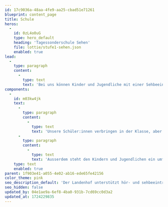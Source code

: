 ```yaml
---
id: 17c9036a-48aa-4fe9-aa25-cbad51e71261
blueprint: content_page
title: Schule
heros:
  -
    id: 0zL4o0uG
    type: hero_default
    heading: 'Tagessonderschule Sehen'
    file: lottie/stufe1-sehen.json
    enabled: true
lead:
  -
    type: paragraph
    content:
      -
        type: text
        text: 'Bei uns können Kinder und Jugendliche mit einer Sehbeeinträchtigung oder solche mit einer zerebralen visuellen Wahrnehmungsstörung (CVI) die Primarschule (Zyklus 1-2) und die Oberstufe (Zyklus 3) der Aargauer Volksschule besuchen.'
components:
  -
    id: m03kw4jk
    text:
      -
        type: paragraph
        content:
          -
            type: text
            text: 'Unsere Schüler:innen verbringen in der Klasse, aber auch als Tageshort-Schüler:innen viel gemeinsame Zeit mit anderen Sehbeeinträchtigten.'
      -
        type: paragraph
        content:
          -
            type: text
            text: 'Ausserdem steht den Kindern und Jugendlichen ein umfassendes Therapie- und Beratungsangebot zur Verfügung, das sie in ihrer Entwicklung unterstützt und fördert.'
    type: text
    enabled: true
parent: 1f903e41-a055-4e02-ab16-ede65fe42156
color_theme: pink
seo_description_default: 'Der Landenhof unterstützt hör- und sehbeeinträchtigte Kinder & Jugendliche in ihrem selbstbestimmten Leben durch Förderung ihrer Fähigkeiten & Entwicklung'
seo_hidden: false
updated_by: 04e1ae9a-6ef8-4ba0-931b-7cd69cc0d3a2
updated_at: 1724229835
---
```

